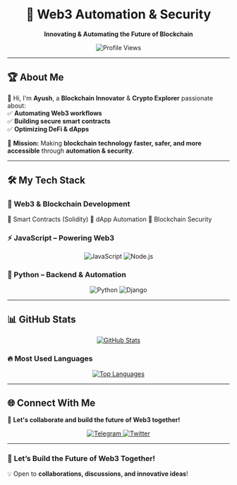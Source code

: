 <h1 align="center">🚀 Web3 Automation & Security</h1>  
<p align="center">  
  <b>Innovating & Automating the Future of Blockchain</b>  
</p>  

<p align="center">  
  <img src="https://komarev.com/ghpvc/?username=ayusharyaneth&color=blue" alt="Profile Views" />  
</p>  

---

## 🏆 About Me  

👋 Hi, I'm **Ayush**, a **Blockchain Innovator** & **Crypto Explorer** passionate about:  
✅ **Automating Web3 workflows**  
✅ **Building secure smart contracts**  
✅ **Optimizing DeFi & dApps**  

🔗 **Mission:** Making **blockchain technology** **faster, safer, and more accessible** through **automation & security**.  

---

## 🛠️ My Tech Stack  

<h3 align="left">🚀 Web3 & Blockchain Development</h3>  
<p>  
🔹 Smart Contracts (Solidity)  
🔹 dApp Automation  
🔹 Blockchain Security  
</p>  

<h3 align="left">⚡ JavaScript – Powering Web3</h3>  
<p align="center">  
  <img src="https://img.shields.io/badge/JavaScript-F7DF1E?style=for-the-badge&logo=javascript&logoColor=black" alt="JavaScript" />  
  <img src="https://img.shields.io/badge/Node.js-339933?style=for-the-badge&logo=nodedotjs&logoColor=white" alt="Node.js" />  
</p>  

<h3 align="left">🐍 Python – Backend & Automation</h3>  
<p align="center">  
  <img src="https://img.shields.io/badge/Python-3776AB?style=for-the-badge&logo=python&logoColor=white" alt="Python" />  
  <img src="https://img.shields.io/badge/Django-092D3F?style=for-the-badge&logo=django&logoColor=white" alt="Django" />  
</p>  

---

## 📊 GitHub Stats  

<p align="center">  
  <a href="https://github.com/ayusharyaneth">  
    <img src="https://github-readme-stats.vercel.app/api?username=ayusharyaneth&show_icons=true&count_private=true&theme=dark&hide_border=true&card_width=500" alt="GitHub Stats" />  
  </a>  
</p>  

### 🔥 Most Used Languages  
<p align="center">  
  <a href="https://github.com/ayusharyaneth">  
    <img src="https://github-readme-stats.vercel.app/api/top-langs/?username=ayusharyaneth&langs_count=5&theme=dark&hide_title=true&hide_border=true&layout=compact&card_width=500" alt="Top Languages" />  
  </a>  
</p>  

---

## 🌐 Connect With Me  

📩 **Let's collaborate and build the future of Web3 together!**  

<p align="center">  
  <a href="https://t.me/AyushAryaneth">  
    <img src="https://img.shields.io/badge/Telegram-26A5E4?style=for-the-badge&logo=telegram&logoColor=white" alt="Telegram" />  
  </a>  
  <a href="https://twitter.com/AyushAryaneth">  
    <img src="https://img.shields.io/badge/Twitter-1DA1F2?style=for-the-badge&logo=twitter&logoColor=white" alt="Twitter" />  
  </a>  
</p>  

---

### 🚀 **Let’s Build the Future of Web3 Together!**  
💡 Open to **collaborations, discussions, and innovative ideas**!